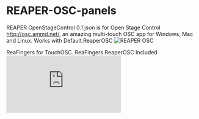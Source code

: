 # REAPER-OSC-panels

REAPER OpenStageControl 0.1.json is for Open Stage Control http://osc.ammd.net/, an amazing multi-touch OSC app for Windows, Mac and Linux. Works with Default.ReaperOSC
![REAPER OSC](https://github.com/ThrashJazzAssassin/REAPER-OSC-panels/blob/master/REAPER%20OpenStageControl%200.1.png)


ReaFingers for TouchOSC. ReaFingers.ReaperOSC Included
![REAPER OSC](http://forum.cockos.com/attachment.php?attachmentid=27861&stc=1&d=1460729145)

